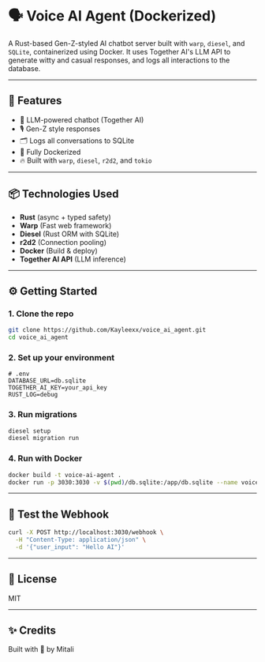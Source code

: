 # 🗣️ Voice AI Agent (Dockerized)

A Rust-based Gen-Z-styled AI chatbot server built with `warp`, `diesel`, and `SQLite`, containerized using Docker. It uses Together AI's LLM API to generate witty and casual responses, and logs all interactions to the database.

---

## 🚀 Features

- 🧠 LLM-powered chatbot (Together AI)
- 🎙️ Gen-Z style responses
- 🗂️ Logs all conversations to SQLite
- 🐳 Fully Dockerized
- 🔥 Built with `warp`, `diesel`, `r2d2`, and `tokio`

---

## 📦 Technologies Used

- **Rust** (async + typed safety)
- **Warp** (Fast web framework)
- **Diesel** (Rust ORM with SQLite)
- **r2d2** (Connection pooling)
- **Docker** (Build & deploy)
- **Together AI API** (LLM inference)


---

## ⚙️ Getting Started

### 1. Clone the repo

```bash
git clone https://github.com/Kayleexx/voice_ai_agent.git
cd voice_ai_agent
```

### 2. Set up your environment

```env
# .env
DATABASE_URL=db.sqlite
TOGETHER_AI_KEY=your_api_key
RUST_LOG=debug
```

### 3. Run migrations

```bash
diesel setup
diesel migration run
```

### 4. Run with Docker

```bash
docker build -t voice-ai-agent .
docker run -p 3030:3030 -v $(pwd)/db.sqlite:/app/db.sqlite --name voice-agent voice-ai-agent
```

---

## 🧪 Test the Webhook

```bash
curl -X POST http://localhost:3030/webhook \
  -H "Content-Type: application/json" \
  -d '{"user_input": "Hello AI"}'
```

---

## 📄 License

MIT

---

## ✨ Credits

Built with 💙 by Mitali
